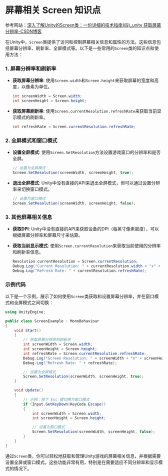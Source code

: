 # 屏幕相关 Screen 知识点

参考网站：[深入了解Unity的Screen类：一份详细的技术指南(四)_unity 获取屏幕分辨率-CSDN博客](https://blog.csdn.net/qq_33795300/article/details/131700773)

在Unity中，`Screen`类提供了访问和控制屏幕相关信息和属性的方法。这些信息包括屏幕分辨率、刷新率、全屏模式等。以下是一些常用的`Screen`类的知识点和使用方法：

### 1. 屏幕分辨率和刷新率

- **获取屏幕分辨率**: 使用`Screen.width`和`Screen.height`来获取屏幕的宽度和高度，以像素为单位。

  ```csharp
  int screenWidth = Screen.width;
  int screenHeight = Screen.height;
  ```

- **获取屏幕刷新率**: 使用`Screen.currentResolution.refreshRate`来获取当前显示模式的刷新率。

  ```csharp
  int refreshRate = Screen.currentResolution.refreshRate;
  ```

### 2. 全屏模式和窗口模式

- **设置全屏模式**: 使用`Screen.SetResolution`方法设置游戏窗口的分辨率和是否全屏。

  ```csharp
  // 设置为全屏模式
  Screen.SetResolution(screenWidth, screenHeight, true);
  ```

- **退出全屏模式**: Unity中没有直接的API来退出全屏模式，但可以通过设置分辨率来切换窗口模式。

  ```csharp
  // 设置为窗口模式
  Screen.SetResolution(screenWidth, screenHeight, false);
  ```

### 3. 其他屏幕相关信息

- **获取DPI**: Unity中没有直接的API来获取设备的DPI（每英寸像素密度），可以根据屏幕分辨率和屏幕尺寸来估算。

- **获取当前显示模式**: 使用`Screen.currentResolution`来获取当前使用的分辨率和刷新率信息。

  ```csharp
  Resolution currentResolution = Screen.currentResolution;
  Debug.Log("Current Resolution: " + currentResolution.width + "x" + currentResolution.height);
  Debug.Log("Refresh Rate: " + currentResolution.refreshRate);
  ```

### 示例代码

以下是一个示例，展示了如何使用`Screen`类获取和设置屏幕分辨率，并在窗口模式和全屏模式之间切换：

```csharp
using UnityEngine;

public class ScreenExample : MonoBehaviour
{
    void Start()
    {
        // 获取屏幕分辨率和刷新率
        int screenWidth = Screen.width;
        int screenHeight = Screen.height;
        int refreshRate = Screen.currentResolution.refreshRate;
        Debug.Log("Screen Resolution: " + screenWidth + "x" + screenHeight);
        Debug.Log("Refresh Rate: " + refreshRate);

        // 设置为全屏模式
        Screen.SetResolution(screenWidth, screenHeight, true);
    }

    void Update()
    {
        // 示例：按下 Esc 键切换为窗口模式
        if (Input.GetKeyDown(KeyCode.Escape))
        {
            int screenWidth = Screen.width;
            int screenHeight = Screen.height;

            // 设置为窗口模式
            Screen.SetResolution(screenWidth, screenHeight, false);
        }
    }
}
```

通过`Screen`类，你可以轻松地获取和管理Unity游戏的屏幕相关信息，并根据需要设置全屏或窗口模式。这些功能非常有用，特别是在需要适应不同分辨率和显示模式的情况下。